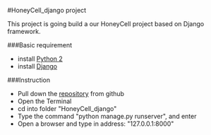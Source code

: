 #HoneyCell_django project

This project is going build a our HoneyCell project based on Django framework.

###Basic requirement
* install [Python 2](https://www.python.org/downloads/)
* install [Django](https://www.djangoproject.com/download/)


###Instruction
*	Pull down the [repository](https://github.com/HoneyCell/HoneyCell_Django) from github
*	Open the Terminal
*	cd into folder "HoneyCell_django"
*	Type the command "python manage.py runserver", and enter
*	Open a browser and type in address: "127.0.0.1:8000"